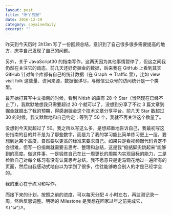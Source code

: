 ```yaml
---
layout: post
title: "所丫日报" 
date: 2016-12-29 
category: soyainedaily 
excerpt: ""
---
```


昨天到今天历时 3h13m 写了一份回顾总结，意识到了自己很多很多需要提高的地方，庆幸自己发现了自己的问题。

另外，关于 JavaScript30 的指南写作，这两天因为其他事情暂停了，但这之间我仍然在关注它的动态，前几天还好奇掘金的数据，后来我在 GitHub 上看到其实 GitHub 针对每个库都有自己的统计数据（在 Graph -> Traffic 里），比如 view visit folk 这些量、访问来源，数据很详尽，与微信公众号的访问统计是一个类型。

最开始打算写中文指南的时候，看到 Nitish 的库有 28 个 Star（当然现在已经不止了），我默默地想我只需要超过 20 个就可以了，没想到分享了不过 3 篇文章到掘金就超出了我的预期，得感谢掘金这个技术文章分享平台。前几天 Star 数超过 30 的时候，我又默默地和自己约定：等到了 50 个，我就不再关注这个数量了。

没想到今天就超过了 50。我之所以写这么多，是想郑重地告诉自己，我最初写这份指南的目的并不是为了那些数字，而是为了我的学习能比简单练习更上一层，要想到达某个高度，自然要以更高的标准来要求自己。如果只是看视频敲代码肯定不会很难，但写一份指南就需要去思考、整理和总结，这是我“掂掂脚尖跳起来”能够到的高度。做这件事，一是锻炼自己在比一周更长的周期内实现目标的能力，二是检验自己对每个练习有没有认真思考总结。我不愿意只是走马观花地过一遍所有的页面，然后自我感动式地自以为学到了很多，往往能够教会别人的才是已经学会的。

我的重心在于练习和写作。

而接下来的计划，按照之前的进度，可以每天分配 4 小时左右，再监测记录一周，然后反思调整。明确的 Milestone 是我想在回家过年之前完成它，↖(^ω^)↗。